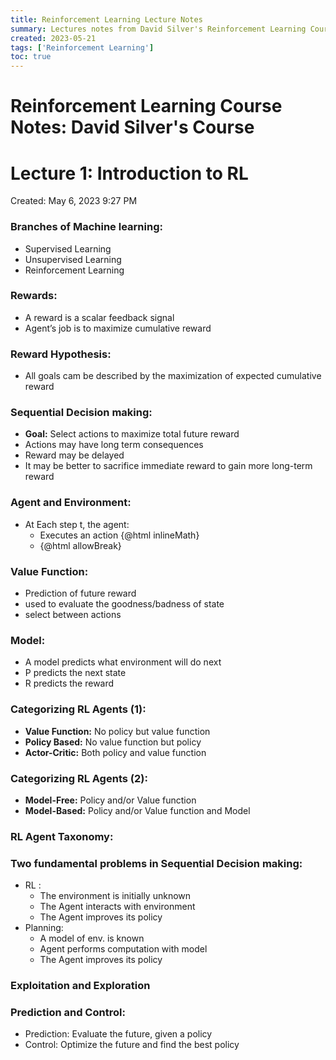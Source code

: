 ```yaml
---
title: Reinforcement Learning Lecture Notes
summary: Lectures notes from David Silver's Reinforcement Learning Course
created: 2023-05-21
tags: ['Reinforcement Learning']
toc: true
---
```


# Reinforcement Learning Course Notes: David Silver's Course

# Lecture 1: Introduction to RL

Created: May 6, 2023 9:27 PM

### Branches of Machine learning:

- Supervised Learning
- Unsupervised Learning
- Reinforcement Learning

### Rewards:

- A reward is a scalar feedback signal
- Agent’s job is to maximize cumulative reward

### Reward Hypothesis:

- All goals cam be described by the maximization of expected cumulative reward

### Sequential Decision making:

- **Goal:**  Select actions to maximize total future reward
- Actions may have long term consequences
- Reward may be delayed
- It may be better to sacrifice immediate reward to gain more long-term reward

### Agent and Environment:
<script>
    // import functions
import { math, display } from 'mathlifier';
// example of using these functions
const inlineMath = math('ax^2+bx+c=0');
const displayedMath = display('x=\\frac{-b\\pm\\sqrt{b^2-4ac}}{2a}');
const allowBreak = math('e^{i\\pi} = -1', { wrap: true });
</script>
- At Each step t, the agent:
    - Executes an action {@html inlineMath}
    - {@html allowBreak}

<!-- - At Each step t, the agent:
    - Executes an action $A_{t}$
    - Receives observation $O_{t}$
    - Receives scalar reward $R_{t}$
- The Environment:
    - Receives action $A_{t}$
    - Emits observation $O_{t}$
    - Emits scalar reward $R_{t+1}$ -->

<!-- 

### History and State:

- History is sequence of observations, actions and rewards
- $H_{t} = O_{1}, R_{1}, A_{1},.... , A_{t-1}, O_{t}, R_{t}$
- All observables variables upto time $t$
- State is the information used to determine what happens next
- $S_{t} = f(H_{t})$

### Environment State:

- The environment state $S_{t}^{e}$ is environment’s private representation:
    
    i.e. whatever date the environment used to pick next observation/reward
    
- It’s not usually visible to the agent (except for POMDPs)

### Agent State:

- The agent state $S_{t}^{a}$ is agent’s internal representation
- It is the information used by RL Algorithms
    
    $S_{t}^{a} = f(H_{t})$
    

### Information State (Markov State):

- Contains all useful information from history
- **Definition:**  A state is $S_{t}$ Markov if
    
    $$
    P[S_{t+1}| S_{t}] = P[S_{t+1}| S_{1}, ... , S_{t}]
    $$

- The state is sufficient statistic of future
- $S_{t}^{e}$ is Markov
- $H_{t}$ is Markov

### Fully Observable Environments:

- Agent directly observes environment state

$$
O_{t} = S_{t}^{a} = S_{t}^{e}
$$

- Agent state = Environment state = Information state
- This is called MDP (Markov Decision Process)

### Partially Observable Environments:

- Agent indirectly observes environment
- Agent state $\neq$ Environment state
- These are POMDPs
- Agent must construct its own state representation ($S_{t}^{a}$):
    - Complete history $S_{t}^{a} = H_{t}$
    - Belief of an environment state $S_{t}^{a} = (P[S_{t}^{e} = S, ..., P[S_{t}^{e} = S^{n}])$
    - Recurrent Neural Network: $S_{t}^{a} = \sigma(S_{t-1}^{a}W_{s} + O_{t}W_{o})$

### Components of an RL Agent:

- An RL agent may include one (or) more of these components:
    - **Policy:** Agent’s behaviour function
    - **Value Function:**  How good each state/action
    - **Model:**  Agent’s representation of environment

### Policy:

- A policy is Agent’s behaviour
- map from state to action
- **Deterministic Policy:**  $a = \pi(s)$
- **Stochastic Policy:**   $\pi(a|s)= P[A_{t} = a | S_{t} = s]$ -->

### Value Function:

- Prediction of future reward
- used to evaluate the goodness/badness of state
- select between actions

<!-- $$
V_{\pi}(s) = E_{\pi}[R_{t+1} + \gamma R_{t+2} + \gamma^{2} R_{t+3} + ... | S_{t} = s]
$$ -->

### Model:

- A model predicts what environment will do next
- P predicts the next state
- R predicts the reward

### Categorizing RL Agents (1):

- **Value Function:**  No policy but value function
- **Policy Based:**  No value function but policy
- **Actor-Critic:** Both policy and value function

### Categorizing RL Agents (2):

- **Model-Free:** Policy and/or Value function
- **Model-Based:** Policy and/or Value function and Model

### RL Agent Taxonomy:


### Two fundamental problems in Sequential Decision making:

- RL :
    - The environment is initially unknown
    - The Agent interacts with environment
    - The Agent improves its policy
- Planning:
    - A model of env. is known
    - Agent performs computation with model
    - The Agent improves its policy

### Exploitation and Exploration

### Prediction and Control:

- Prediction: Evaluate the future, given a policy
- Control: Optimize the future and find the best policy